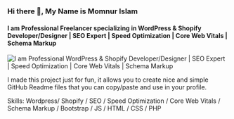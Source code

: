 ### Hi there 👋, My Name is Momnur Islam
#### I am Professional Freelancer specializing in WordPress & Shopify Developer/Designer | SEO Expert | Speed Optimization | Core Web Vitals | Schema Markup
![I am Professional WordPress & Shopify Developer/Designer | SEO Expert |  Speed Optimization | Core Web Vitals  |  Schema Markup](https://pbs.twimg.com/profile_banners/1189066856/1681027994/1080x360)

I made this project just for fun, it allows you to create nice and simple GitHub Readme files that you can copy/paste and use in your profile.

Skills: Wordpress/ Shopify / SEO /  Speed Optimization / Core Web Vitals / Schema Markup / Bootstrap /  JS / HTML / CSS / PHP 





